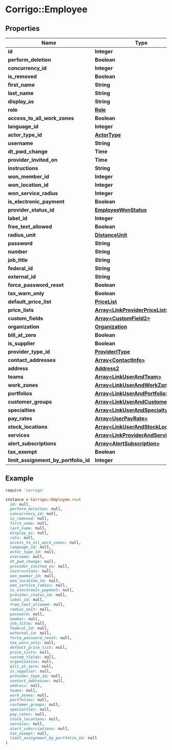 # Corrigo::Employee

## Properties

| Name | Type | Description | Notes |
| ---- | ---- | ----------- | ----- |
| **id** | **Integer** |  | [optional] |
| **perform_deletion** | **Boolean** |  | [optional] |
| **concurrency_id** | **Integer** |  | [optional] |
| **is_removed** | **Boolean** |  | [optional] |
| **first_name** | **String** |  | [optional] |
| **last_name** | **String** |  | [optional] |
| **display_as** | **String** |  | [optional] |
| **role** | [**Role**](Role.md) |  | [optional] |
| **access_to_all_work_zones** | **Boolean** |  | [optional] |
| **language_id** | **Integer** |  | [optional] |
| **actor_type_id** | [**ActorType**](ActorType.md) |  | [optional] |
| **username** | **String** |  | [optional] |
| **dt_pwd_change** | **Time** |  | [optional] |
| **provider_invited_on** | **Time** |  | [optional] |
| **instructions** | **String** |  | [optional] |
| **won_member_id** | **Integer** |  | [optional] |
| **won_location_id** | **Integer** |  | [optional] |
| **won_service_radius** | **Integer** |  | [optional] |
| **is_electronic_payment** | **Boolean** |  | [optional] |
| **provider_status_id** | [**EmployeeWonStatus**](EmployeeWonStatus.md) |  | [optional] |
| **label_id** | **Integer** |  | [optional] |
| **free_text_allowed** | **Boolean** |  | [optional] |
| **radius_unit** | [**DistanceUnit**](DistanceUnit.md) |  | [optional] |
| **password** | **String** |  | [optional] |
| **number** | **String** |  | [optional] |
| **job_title** | **String** |  | [optional] |
| **federal_id** | **String** |  | [optional] |
| **external_id** | **String** |  | [optional] |
| **force_password_reset** | **Boolean** |  | [optional] |
| **tax_warn_only** | **Boolean** |  | [optional] |
| **default_price_list** | [**PriceList**](PriceList.md) |  | [optional] |
| **price_lists** | [**Array&lt;LinkProviderPriceList&gt;**](LinkProviderPriceList.md) |  | [optional] |
| **custom_fields** | [**Array&lt;CustomField2&gt;**](CustomField2.md) |  | [optional] |
| **organization** | [**Organization**](Organization.md) |  | [optional] |
| **bill_at_zero** | **Boolean** |  | [optional] |
| **is_supplier** | **Boolean** |  | [optional] |
| **provider_type_id** | [**ProviderlType**](ProviderlType.md) |  | [optional] |
| **contact_addresses** | [**Array&lt;ContactInfo&gt;**](ContactInfo.md) |  | [optional] |
| **address** | [**Address2**](Address2.md) |  | [optional] |
| **teams** | [**Array&lt;LinkUserAndTeam&gt;**](LinkUserAndTeam.md) |  | [optional] |
| **work_zones** | [**Array&lt;LinkUserAndWorkZone&gt;**](LinkUserAndWorkZone.md) |  | [optional] |
| **portfolios** | [**Array&lt;LinkUserAndPortfolio&gt;**](LinkUserAndPortfolio.md) |  | [optional] |
| **customer_groups** | [**Array&lt;LinkUserAndCustomerGroup&gt;**](LinkUserAndCustomerGroup.md) |  | [optional] |
| **specialties** | [**Array&lt;LinkUserAndSpecialty&gt;**](LinkUserAndSpecialty.md) |  | [optional] |
| **pay_rates** | [**Array&lt;UserPayRate&gt;**](UserPayRate.md) |  | [optional] |
| **stock_locations** | [**Array&lt;LinkUserAndStockLocation&gt;**](LinkUserAndStockLocation.md) |  | [optional] |
| **services** | [**Array&lt;LinkProviderAndService&gt;**](LinkProviderAndService.md) |  | [optional] |
| **alert_subscriptions** | [**Array&lt;AlertSubscription&gt;**](AlertSubscription.md) |  | [optional] |
| **tax_exempt** | **Boolean** |  | [optional] |
| **limit_assignment_by_portfolio_id** | **Integer** |  | [optional] |

## Example

```ruby
require 'corrigo'

instance = Corrigo::Employee.new(
  id: null,
  perform_deletion: null,
  concurrency_id: null,
  is_removed: null,
  first_name: null,
  last_name: null,
  display_as: null,
  role: null,
  access_to_all_work_zones: null,
  language_id: null,
  actor_type_id: null,
  username: null,
  dt_pwd_change: null,
  provider_invited_on: null,
  instructions: null,
  won_member_id: null,
  won_location_id: null,
  won_service_radius: null,
  is_electronic_payment: null,
  provider_status_id: null,
  label_id: null,
  free_text_allowed: null,
  radius_unit: null,
  password: null,
  number: null,
  job_title: null,
  federal_id: null,
  external_id: null,
  force_password_reset: null,
  tax_warn_only: null,
  default_price_list: null,
  price_lists: null,
  custom_fields: null,
  organization: null,
  bill_at_zero: null,
  is_supplier: null,
  provider_type_id: null,
  contact_addresses: null,
  address: null,
  teams: null,
  work_zones: null,
  portfolios: null,
  customer_groups: null,
  specialties: null,
  pay_rates: null,
  stock_locations: null,
  services: null,
  alert_subscriptions: null,
  tax_exempt: null,
  limit_assignment_by_portfolio_id: null
)
```

